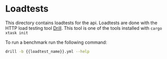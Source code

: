 # Loadtests

This directory contains loadtests for the api.
Loadtests are done with the HTTP load testing tool [Drill](https://github.com/fcsonline/drill).
This tool is one of the tools installed with `cargo xtask init`

To run a benchmark run the following command:

``` bash
drill -b {{loadtest_name}}.yml --help
```